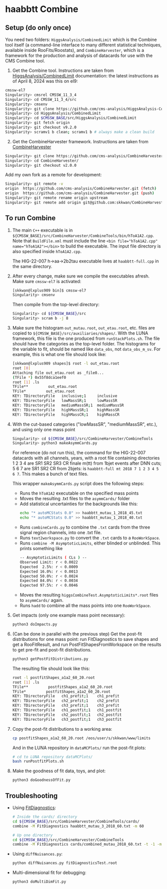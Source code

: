 # haabbtt Combine

## Setup (do only once)

You need two folders: `HiggsAnalysis/CombinedLimit` which is the Combine tool itself (a command-line interface to many different statistical techniques, available inside RooFits/Roostats), and `CombineHarvester`, which is a framework for the production and analysis of datacards for use with the CMS Combine tool.

1. Get the Combine tool. Instructions are taken from [HiggsAnalysis/CombinedLimit](http://cms-analysis.github.io/HiggsAnalysis-CombinedLimit/latest/#installation-instructions) documentation: the latest instructions as of April 8, 2024 was this on el9:

```bash
cmssw-el7
Singularity> cmsrel CMSSW_11_3_4
Singularity> cd CMSSW_11_3_4/src
Singularity> cmsenv
Singularity> git clone https://github.com/cms-analysis/HiggsAnalysis-CombinedLimit.git HiggsAnalysis/CombinedLimit
Singularity> cd HiggsAnalysis/CombinedLimit
Singularity> cd $CMSSW_BASE/src/HiggsAnalysis/CombinedLimit
Singularity> git fetch origin
Singularity> git checkout v9.2.0
Singularity> scramv1 b clean; scramv1 b # always make a clean build
```

2. Get the CombineHarvester framework. Instructions are taken from [CombineHarvester](http://cms-analysis.github.io/CombineHarvester/)

```bash
Singularity> git clone https://github.com/cms-analysis/CombineHarvester.git CombineHarvester
Singularity> cd CombineHarvester/
Singularity> git checkout v2.0.0
```

Add my own fork as a remote for development:
```bash
Singularity> git remote -v
origin  https://github.com/cms-analysis/CombineHarvester.git (fetch)
origin  https://github.com/cms-analysis/CombineHarvester.git (push)
Singularity> git remote rename origin upstream
Singularity> git remote add origin git@github.com:skkwan/CombineHarvester-haabbtt.git
```

## To run Combine 
1. The main `C++` executable is in `${CMSSW_BASE}/src/CombineHarvester/CombineTools/bin/hToA1A2.cpp`. Note that `BuildFile.xml` must include the line `<bin file="hToA1A2.cpp" name="hToA1A2"></bin>` to build the executable. The input file directory is also specified inside `hToA1A2.cpp`.

   The HIG-22-007 h->aa->2b2tau executable lives at `haabbtt-full.cpp` in the same directory.

2. After every change, make sure we compile the executables afresh. Make sure `cmssw-el7` is activated:
   ```bash
   [skkwan@lxplus909 bin]$ cmssw-el7 
   Singularity> cmsenv
   ```
   Then compile from the top-level directory:
   ```bash
   Singularity> cd ${CMSSW_BASE}/src
   Singularity> scram b -j 8
   ```
3. Make sure the histogram `out_mutau.root`, `out_etau.root`, etc. files are copied to `${CMSSW_BASE}/src/auxiliaries/shapes/`. With the LUNA framework, this file is the one produced from `runStackPlots.sh`. 
   The file should have the categories as the top-level folder. The histograms for the variable to fit, should be named like `data_obs`, not `data_obs_m_sv`. For example, this is what one file should look like:

   ```bash
   [skkwan@lxplus909 shapes]$ root -l out_etau.root
   root [0] 
   Attaching file out_etau.root as _file0...
   (TFile *) 0x55f8dca1eef0
   root [1] .ls
   TFile**         out_etau.root
   TFile*         out_etau.root
   KEY: TDirectoryFile   inclusive;1     inclusive
   KEY: TDirectoryFile   lowMassSR;1     lowMassSR
   KEY: TDirectoryFile   mediumMassSR;1  mediumMassSR
   KEY: TDirectoryFile   highMassSR;1    highMassSR
   KEY: TDirectoryFile   highMassCR;1    highMassCR
   ```

4. With the cut-based categories ("lowMassSR", "mediumMassSR", etc.), and using only one mass point 
   ```bash
   Singularity> cd ${CMSSW_BASE}/src/CombineHarvester/CombineTools
   Singularity> python3 makeAsymmCards.py
   ```

   For reference (do not run this), the command for the HIG-22-007 datacards with all channels, years, with a root file containing directories 1 2 3 4 are SR1 SR2 SR3 CR finale m(tt) from 1bjet events after DNN cuts; 5 6 7 are SR1 SR2 CR from 2bjets: is `haabbtt-full mt 2018 7 1 2 3 4 5 6 7`.
   This makes a bunch of text files.

   This wrapper `makeAsymmCards.py` script does the following steps:
   - Runs the `hToA1A2` executable on the specified mass points
   - Moves the resulting .txt files to the `asymmCards/` folder 
   - Add statistical uncertainties for the backgrounds like this:
      ```bash
      echo "* autoMCStats 0.0" >> haabbtt_mutau_1_2018_45.txt
      echo "* autoMCStats 0.0" >> haabbtt_mutau_1_2018_40.txt
      ```
   - Runs `combineCards.py` to combine the `.txt` cards from the three signal region channels, into one .txt file.
   - Runs  `text2workspace.py` to convert the `.txt` cards to a `RooWorkSpace`.
   - Runs `combine -M AsymptoticLimits`, either blinded or unblinded. 
      This prints something like
      ```bash
      -- AsymptoticLimits ( CLs ) --
      Observed Limit: r < 0.0022
      Expected  2.5%: r < 0.0009
      Expected 16.0%: r < 0.0013
      Expected 50.0%: r < 0.0024
      Expected 84.0%: r < 0.0034
      Expected 97.5%: r < 0.0046
      ```
   - Moves the resulting `higgsCombineTest.AsymptoticLimits*.root` files to `asymmCards/` again.
   - Runs `hadd` to combine all the mass points into one `RooWorkSpace`. 
5. Get impacts (only one example mass point necessary):
   ```bash
   python3 doImpacts.py
   ```
6. (Can be done in parallel with the previous step) Get the post-fit distributions for one mass point: run FitDiagnostics to save shapes and get a RooFitResult, and run PostFitShapesFromWorkspace on the results to get pre-fit and post-fit distributions.
   ```bash
   python3 getPostFitDistributions.py
   ```

   The resulting file should look like this:
   ```bash
   root -l postfitShapes_a1a2_60_20.root
   root [1] .ls
   TFile**         postfitShapes_a1a2_60_20.root
   TFile*         postfitShapes_a1a2_60_20.root
   KEY: TDirectoryFile   ch1_prefit;1    ch1_prefit
   KEY: TDirectoryFile   ch2_prefit;1    ch2_prefit
   KEY: TDirectoryFile   ch3_prefit;1    ch3_prefit
   KEY: TDirectoryFile   ch1_postfit;1   ch1_postfit
   KEY: TDirectoryFile   ch2_postfit;1   ch2_postfit
   KEY: TDirectoryFile   ch3_postfit;1   ch3_postfit
   ```
7. Copy the post-fit distributions to a working area:
   ```bash
   cp postfitShapes_a1a2_60_20.root /eos/user/s/skkwan/www/limits
   ```
   And in the LUNA repository in `dataMCPlots/` run the post-fit plots: 
   ```bash
   # cd to LUNA repository dataMCPlots/
   bash runPostfitPlots.sh
   ```
8. Make the goodness of fit data, toys, and plot:
   ```bash
   python3 doGoodnessOfFit.py
   ```

## Troubleshooting


- Using [FitDiagnostics](http://cms-analysis.github.io/HiggsAnalysis-CombinedLimit/part3/nonstandard/):
   ```bash
   # Inside the cards/ directory
   cd ${CMSSW_BASE}/src/CombineHarvester/CombineTools/cards/
   combine -M FitDiagnostics haabbtt_mutau_3_2018_60.txt -m 60

   # Up one directory
   cd ${CMSSW_BASE}/src/CombineHarvester/CombineTools
   combine -M FitDiagnostics cards/combined_mutau_2018_60.txt -t -1 -m 60 
   ```
- Using `diffNuisances.py`:
   ```bash
   python diffNuisances.py fitDiagnosticsTest.root
   ```
- Multi-dimensional fit for debugging:
   ```bash
   python3 doMultiDimFit.py
   ```
